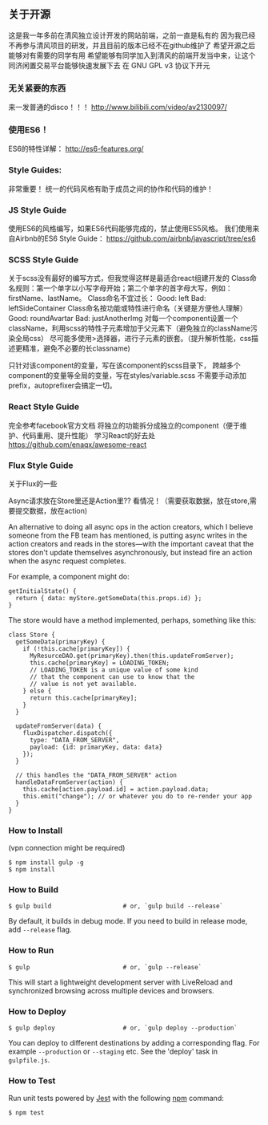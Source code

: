 ## 关于开源
这是我一年多前在清风独立设计开发的网站前端，之前一直是私有的
因为我已经不再参与清风项目的研发，并且目前的版本已经不在github维护了
希望开源之后能够对有需要的同学有用
希望能够有同学加入到清风的前端开发当中来，让这个同济闲置交易平台能够快速发展下去
在 GNU GPL v3 协议下开元

### 无关紧要的东西
来一发普通的disco！！！
http://www.bilibili.com/video/av2130097/

### 使用ES6！
ES6的特性详解：
http://es6-features.org/

### Style Guides:
非常重要！ 统一的代码风格有助于成员之间的协作和代码的维护！

### JS Style Guide 
使用ES6的风格编写，如果ES6代码能够完成的，禁止使用ES5风格。
我们使用来自Airbnb的ES6 Style Guide：
https://github.com/airbnb/javascript/tree/es6

### SCSS Style Guide
关于scss没有最好的编写方式，但我觉得这样是最适合react组建开发的
Class命名规则：第一个单字以小写字母开始；第二个单字的首字母大写，例如：firstName、lastName。
Class命名不宜过长：
  Good: left
  Bad: leftSideContainer
Class命名按功能或特性进行命名（关键是方便他人理解）
  Good: roundAvartar
  Bad: justAnotherImg
对每一个component设置一个className，利用scss的特性子元素增加于父元素下（避免独立的className污染全局css）
尽可能多使用>选择器，进行子元素的嵌套。（提升解析性能，css描述更精准，避免不必要的长classname)

只针对该component的变量，写在该component的scss目录下，
跨越多个component的变量等全局的变量，写在styles/variable.scss
不需要手动添加prefix，autoprefixer会搞定一切。

### React Style Guide
完全参考facebook官方文档
将独立的功能拆分成独立的component（便于维护、代码重用、提升性能）
学习React的好去处
https://github.com/enaqx/awesome-react


### Flux Style Guide
关于Flux的一些

Async请求放在Store里还是Action里??
看情况！（需要获取数据，放在store,需要提交数据，放在action)

An alternative to doing all async ops in the action creators, which I believe someone from the FB team has mentioned, is putting async writes in the action creators and reads in the stores—with the important caveat that the stores don't update themselves asynchronously, but instead fire an action when the async request completes.

For example, a component might do:
```shell
getInitialState() {
  return { data: myStore.getSomeData(this.props.id) };
}
```
The store would have a method implemented, perhaps, something like this:
```shell
class Store {
  getSomeData(primaryKey) {
    if (!this.cache[primaryKey]) {
      MyResurceDAO.get(primaryKey).then(this.updateFromServer);
      this.cache[primaryKey] = LOADING_TOKEN;
      // LOADING_TOKEN is a unique value of some kind
      // that the component can use to know that the
      // value is not yet available.
    } else {
      return this.cache[primaryKey];
    }
  }

  updateFromServer(data) {
    fluxDispatcher.dispatch({
      type: "DATA_FROM_SERVER",
      payload: {id: primaryKey, data: data}
    });
  }

  // this handles the "DATA_FROM_SERVER" action
  handleDataFromServer(action) {
    this.cache[action.payload.id] = action.payload.data;
    this.emit("change"); // or whatever you do to re-render your app
  }
}
```


### How to Install
(vpn connection might be required)
```shell
$ npm install gulp -g
$ npm install
```

### How to Build

```shell
$ gulp build                    # or, `gulp build --release`
```

By default, it builds in debug mode. If you need to build in release mode, add
`--release` flag.

### How to Run

```shell
$ gulp                          # or, `gulp --release`
```

This will start a lightweight development server with LiveReload and
synchronized browsing across multiple devices and browsers.

### How to Deploy

```shell
$ gulp deploy                   # or, `gulp deploy --production`
```

You can deploy to different destinations by adding a corresponding flag.
For example `--production` or `--staging` etc. See the 'deploy' task in
`gulpfile.js`.

### How to Test

Run unit tests powered by [Jest](https://facebook.github.io/jest/) with the following
[npm](https://www.npmjs.org/doc/misc/npm-scripts.html) command:

```shell
$ npm test
```
